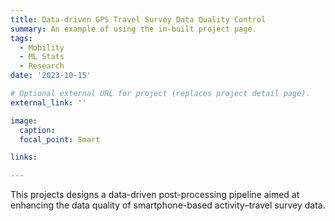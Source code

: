 ```yaml
---
title: Data-driven GPS Travel Survey Data Quality Control
summary: An example of using the in-built project page.
tags:
  - Mobility
  - ML Stats
  - Research
date: '2023-10-15'

# Optional external URL for project (replaces project detail page).
external_link: ''

image:
  caption: 
  focal_point: Smart

links:

---
```


This projects designs a data-driven post-processing pipeline aimed at enhancing the data quality of smartphone-based activity–travel survey data.
